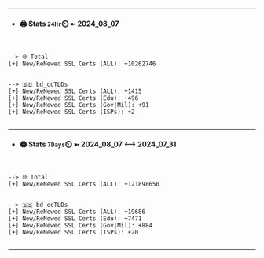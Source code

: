 

---
- #### 🖨️ **Stats** `24Hr`⏲️ ➼ 2024_08_07
```console


--> 🌐 Total
[+] New/ReNewed SSL Certs (ALL): +10262746


--> 🇧🇩 bd_ccTLDs
[+] New/ReNewed SSL Certs (ALL): +1415
[+] New/ReNewed SSL Certs (Edu): +496
[+] New/ReNewed SSL Certs (Gov|Mil): +91
[+] New/ReNewed SSL Certs (ISPs): +2


```

---
- #### 🖨️ **Stats** `7Days`⏲️ ➼ 2024_08_07 <--> 2024_07_31
```console


--> 🌐 Total
[+] New/ReNewed SSL Certs (ALL): +121898650


--> 🇧🇩 bd_ccTLDs
[+] New/ReNewed SSL Certs (ALL): +19686
[+] New/ReNewed SSL Certs (Edu): +7471
[+] New/ReNewed SSL Certs (Gov|Mil): +884
[+] New/ReNewed SSL Certs (ISPs): +20


```

---

